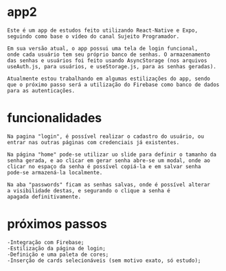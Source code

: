 # app2
    Este é um app de estudos feito utilizando React-Native e Expo,
    seguindo como base o vídeo do canal Sujeito Programador.

    Em sua versão atual, o app possui uma tela de login funcional,
    onde cada usuário tem seu próprio banco de senhas. O armazenamento 
    das senhas e usuários foi feito usando AsyncStorage (nos arquivos
    useAuth.js, para usuários, e useStorage.js, para as senhas geradas).

    Atualmente estou trabalhando em algumas estilizações do app, sendo
    que o próximo passo será a utilização do Firebase como banco de dados
    para as autenticações.

# funcionalidades
    Na pagina "login", é possível realizar o cadastro do usuário, ou
    entrar nas outras páginas com credenciais já existentes.
    
    Na página "home" pode-se utilizar uo slide para definir o tamanho da 
    senha gerada, e ao clicar em gerar senha abre-se um modal, onde ao
    clicar no espaço da senha é possível copiá-la e em salvar senha 
    pode-se armazená-la localmente.

    Na aba "passwords" ficam as senhas salvas, onde é possível alterar 
    a visibilidade destas, e segurando o clique a senha é 
    apagada definitivamente.

# próximos passos
    -Integração com Firebase;
    -Estilização da página de login;
    -Definição e uma paleta de cores;
    -Inserção de cards selecionáveis (sem motivo exato, só estudo);
    